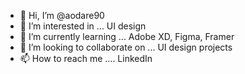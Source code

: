 - 👋 Hi, I’m @aodare90
- 👀 I’m interested in ... UI design
- 🌱 I’m currently learning ... Adobe XD, Figma, Framer
- 💞️ I’m looking to collaborate on ... UI design projects
- 📫 How to reach me .... LinkedIn 

<!---
aodare90/aodare90 is a ✨ special ✨ repository because its `README.md` (this file) appears on your GitHub profile.
You can click the Preview link to take a look at your changes.
--->
